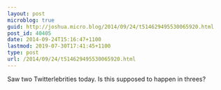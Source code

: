 ```yaml
---
layout: post
microblog: true
guid: http://joshua.micro.blog/2014/09/24/t514629495530065920.html
post_id: 40405
date: 2014-09-24T15:16:47+1100
lastmod: 2019-07-30T17:41:45+1100
type: post
url: /2014/09/24/t514629495530065920.html
---
```

Saw two Twitterlebrities today. Is this supposed to happen in threes?

